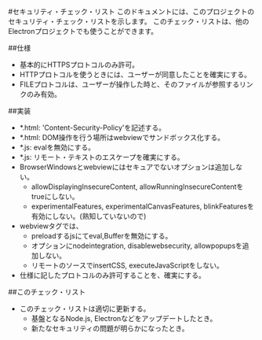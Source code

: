 #セキュリティ・チェック・リスト
このドキュメントには、このプロジェクトのセキュリティ・チェック・リストを示します。
このチェック・リストは、他のElectronプロジェクトでも使うことができます。

##仕様
* 基本的にHTTPSプロトコルのみ許可。
* HTTPプロトコルを使うときには、ユーザーが同意したことを確実にする。
* FILEプロトコルは、ユーザーが操作した時と、そのファイルが参照するリンクのみ有効。

##実装
* *.html: 'Content-Security-Policy'を記述する。
* *.html: DOM操作を行う場所はwebviewでサンドボックス化する。
* *.js: evalを無効にする。
* *.js: リモート・テキストのエスケープを確実にする。
* BrowserWindowsとwebviewにはセキュアでないオプションは追加しない。
    * allowDisplayingInsecureContent, allowRunningInsecureContentをtrueにしない。
    * experimentalFeatures, experimentalCanvasFeatures, 
    blinkFeaturesを有効にしない。(熟知していないので)
* webviewタグでは、
    * preloadするjsにてeval,Bufferを無効にする。
    * オプションにnodeintegration, disablewebsecurity, allowpopupsを追加しない。
    * リモートのソースでinsertCSS, executeJavaScriptをしない。
* 仕様に記したプロトコルのみ許可することを、確実にする。

##このチェック・リスト
* このチェック・リストは適切に更新する。
    * 基盤となるNode.js, Electronなどをアップデートしたとき。
    * 新たなセキュリティの問題が明らかになったとき。
